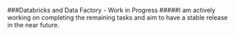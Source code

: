###Databricks and Data Factory - Work in Progress
#####I am actively working on completing the remaining tasks and aim to have a stable release in the near future.

